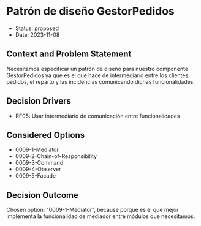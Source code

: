 # Patrón de diseño GestorPedidos

* Status: proposed
* Date: 2023-11-08

## Context and Problem Statement

Necesitamos especificar un patrón de diseño para nuestro componente GestorPedidos ya que es el que hace de intermediario entre los clientes, pedidos, el reparto y las incidencias comunicando dichas funcionalidades.

## Decision Drivers

* RF05: Usar intermediario de comunicación entre funcionalidades

## Considered Options

* 0009-1-Mediator
* 0009-2-Chain-of-Responsibility
* 0009-3-Command
* 0009-4-Observer
* 0009-5-Facade

## Decision Outcome

Chosen option: "0009-1-Mediator", because porque es el que mejor implementa la funcionalidad de mediador entre módulos que necesitamos.
